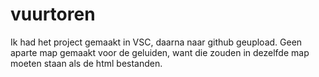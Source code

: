 # vuurtoren
Ik had het project gemaakt in VSC, daarna naar github geupload. Geen aparte map gemaakt voor de geluiden, want die zouden in dezelfde map moeten staan als de html bestanden.
